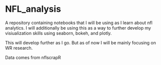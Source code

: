 # NFL_analysis
A repository containing notebooks that I will be using as I learn about nfl analytics. I will additionally be using this as a way to further develop my visiualization skills using seaborn, bokeh, and plotly.

This will develop further as I go. But as of now I will be mainly focusing on WR research.

Data comes from nflscrapR
